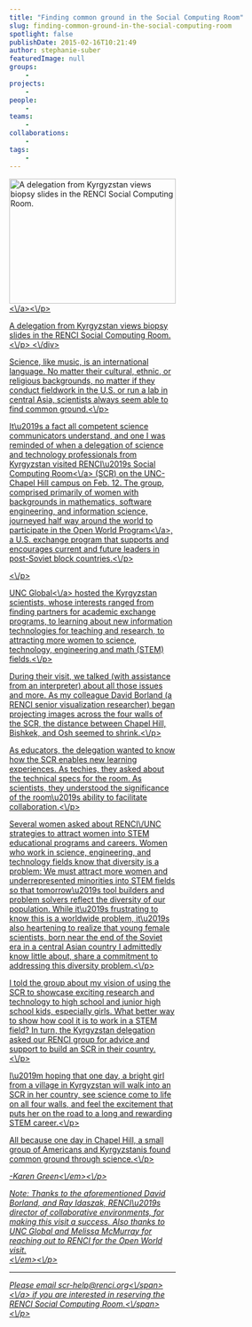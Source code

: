 ```yaml
---
title: "Finding common ground in the Social Computing Room"
slug: finding-common-ground-in-the-social-computing-room
spotlight: false
publishDate: 2015-02-16T10:21:49
author: stephanie-suber
featuredImage: null
groups:
    - 
projects:
    - 
people:
    - 
teams: 
    - 
collaborations:
    - 
tags:
    - 
---
```

<div id="attachment_14395" class="wp-caption alignleft" style="width: 300px"><a href="http:\/\/renci.org\/wp-content\/uploads\/2015\/02\/Kyrgyzstan3.jpg"  rel="lightbox[roadtrip]"><img class="size-medium wp-image-14395" src="http:\/\/renci.org\/wp-content\/uploads\/2015\/02\/Kyrgyzstan3-300x225.jpg" alt="A delegation from Kyrgyzstan views biopsy slides in the RENCI Social Computing Room. " width="300" height="225" srcset="https:\/\/renci.org\/wp-content\/uploads\/2015\/02\/Kyrgyzstan3-300x225.jpg 300w, https:\/\/renci.org\/wp-content\/uploads\/2015\/02\/Kyrgyzstan3-1024x768.jpg 1024w, https:\/\/renci.org\/wp-content\/uploads\/2015\/02\/Kyrgyzstan3-640x480.jpg 640w" sizes="(max-width: 300px) 100vw, 300px" \/><\/a><\/p>
<p class="wp-caption-text">A delegation from Kyrgyzstan views biopsy slides in the RENCI Social Computing Room.<\/p>
<\/div>
<p>Science, like music, is an international language. No matter their cultural, ethnic, or religious backgrounds, no matter if they conduct fieldwork in the U.S. or run a lab in central Asia, scientists always seem able to find common ground.<\/p>
<p>It\u2019s a fact all competent science communicators understand, and one I was reminded of when a delegation of science and technology professionals from Kyrgyzstan visited RENCI\u2019s <a href="http:\/\/renci.org\/news\/built-for-interaction\/" target="_blank">Social Computing Room<\/a> (SCR) on the UNC-Chapel Hill campus on Feb. 12. The group, comprised primarily of women with backgrounds in mathematics, software engineering, and information science, journeyed half way around the world to participate in the <a href="http:\/\/www.openworld.gov\/" target="_blank">Open World Program<\/a>, a U.S. exchange program that supports and encourages current and future leaders in post-Soviet block countries.<\/p>
<p><!--more--><\/p>
<p><a href="http:\/\/global.unc.edu\/" target="_blank">UNC Global<\/a> hosted the Kyrgyzstan scientists, whose interests ranged from finding partners for academic exchange programs, to learning about new information technologies for teaching and research, to attracting more women to science, technology, engineering and math (STEM) fields.<\/p>
<p>During their visit, we talked (with assistance from an interpreter) about all those issues and more. As my colleague David Borland (a RENCI senior visualization researcher) began projecting images across the four walls of the SCR, the distance between Chapel Hill, Bishkek, and Osh seemed to shrink.<\/p>
<p>As educators, the delegation wanted to know how the SCR enables new learning experiences. As techies, they asked about the technical specs for the room. As scientists, they understood the significance of the room\u2019s ability to facilitate collaboration.<\/p>
<p>Several women asked about RENCI\/UNC strategies to attract women into STEM educational programs and careers. Women who work in science, engineering, and technology fields know that diversity is a problem: We must attract more women and underrepresented minorities into STEM fields so that tomorrow\u2019s tool builders and problem solvers reflect the diversity of our population. While it\u2019s frustrating to know this is a worldwide problem, it\u2019s also heartening to realize that young female scientists, born near the end of the Soviet era in a central Asian country I admittedly know little about, share a commitment to addressing this diversity problem.<\/p>
<p>I told the group about my vision of using the SCR to showcase exciting research and technology to high school and junior high school kids, especially girls. What better way to show how cool it is to work in a STEM field? In turn, the Kyrgyzstan delegation asked our RENCI group for advice and support to build an SCR in their country.<\/p>
<p>I\u2019m hoping that one day, a bright girl from a village in Kyrgyzstan will walk into an SCR in her country, see science come to life on all four walls, and feel the excitement that puts her on the road to a long and rewarding STEM career.<\/p>
<p>All because one day in Chapel Hill, a small group of Americans and Kyrgyzstanis found common ground through science.<\/p>
<p><em>-Karen Green<\/em><\/p>
<p><em>Note: Thanks to the aforementioned David Borland, and Ray Idaszak, RENCI\u2019s director of collaborative environments, for making this visit a success. Also thanks to UNC Global and Melissa McMurray for reaching out to RENCI for the Open World visit.<br \/>
<\/em><\/p>
<hr \/>
<p class="p1"><span class="s1">Please email <a href="mailto:scr-help@renci.org"><span class="s2">scr-help@renci.org<\/span><\/a> if you are interested in reserving the RENCI Social Computing Room.<\/span><\/p>
<!-- AddThis Advanced Settings generic via filter on the_content --><!-- AddThis Share Buttons generic via filter on the_content -->
